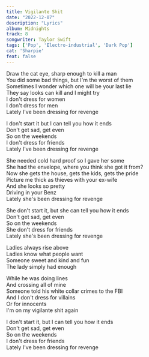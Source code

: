 ```yaml
---
title: Vigilante Shit
date: "2022-12-07"
description: "Lyrics"
album: Midnights
track: 8
songwriter: Taylor Swift
tags: ['Pop', 'Electro-industrial', 'Dark Pop']
cat: 'Sharpie'
feat: false
---
```

<p className="verse-one">
Draw the cat eye, sharp enough to kill a man <br />
You did some bad things, but I'm the worst of them <br />
Sometimes I wonder which one will be your last lie <br />
They say looks can kill and I might try <br />
I don't dress for women <br />
I don't dress for men <br />
Lately I've been dressing for revenge <br />
</p>
<p className="chorus">
I don't start it but I can tell you how it ends <br />
Don't get sad, get even <br />
So on the weekends <br />
I don't dress for friends <br />
Lately I've been dressing for revenge <br />
</p>
<p className="verse-two">
She needed cold hard proof so I gave her some <br />
She had the envelope, where you think she got it from? <br />
Now she gets the house, gets the kids, gets the pride <br />
Picture me thick as thieves with your ex-wife <br />
And she looks so pretty <br />
Driving in your Benz <br />
Lately she's been dressing for revenge <br />
</p>
<p className="chorus">
She don't start it, but she can tell you how it ends <br />
Don't get sad, get even <br />
So on the weekends <br />
She don't dress for friends <br />
Lately she's been dressing for revenge <br />
</p>
<p className="bridge">
Ladies always rise above <br />
Ladies know what people want <br />
Someone sweet and kind and fun <br />
The lady simply had enough <br />
</p>
<p className="verse-three">
While he was doing lines <br />
And crossing all of mine <br />
Someone told his white collar crimes to the FBI <br />
And I don't dress for villains <br />
Or for innocents <br />
I'm on my vigilante shit again <br />
</p>
<p className="chorus">
I don't start it, but I can tell you how it ends <br />
Don't get sad, get even <br />
So on the weekends <br />
I don't dress for friends <br />
Lately I've been dressing for revenge <br />
</p>